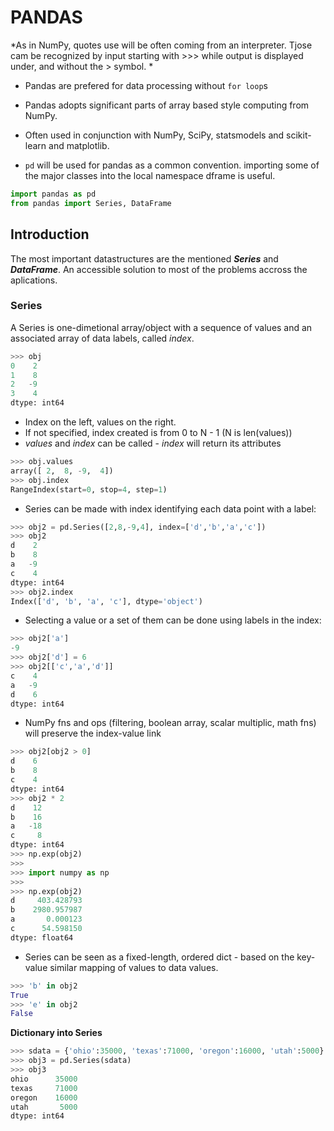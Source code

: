 # PANDAS

*As in NumPy, quotes use will be often coming from an interpreter. Tjose cam be recognized by input starting with >>> while output is displayed under, and without the > symbol. *

* Pandas are prefered for data processing without `for loop`s
* Pandas adopts significant parts of array based style computing from NumPy.
* Often used in conjunction with NumPy, SciPy, statsmodels and scikit-learn and matplotlib.

* `pd` will be used for pandas as a common convention. importing some of the major classes into the local namespace dframe is useful.

```python
import pandas as pd
from pandas import Series, DataFrame
```

## Introduction

The most important datastructures are the mentioned ***Series*** and ***DataFrame***. An accessible solution to most of the problems accross the aplications. 

### Series

A Series is one-dimetional array/object with a sequence of values and an associated array of data labels, called *index*.

```python
>>> obj
0    2
1    8
2   -9
3    4
dtype: int64
```
* Index on the left, values on the right.
* If not specified, index created is from 0 to N - 1 (N is len(values))
* *values* and *index* can be called - *index* will return its attributes

```python
>>> obj.values
array([ 2,  8, -9,  4])
>>> obj.index
RangeIndex(start=0, stop=4, step=1)
```
* Series can be made with index identifying each data point with a label:

```python
>>> obj2 = pd.Series([2,8,-9,4], index=['d','b','a','c'])
>>> obj2
d    2
b    8
a   -9
c    4
dtype: int64
>>> obj2.index
Index(['d', 'b', 'a', 'c'], dtype='object')
```
* Selecting a value or a set of them can be done using labels in the index:

```python
>>> obj2['a']
-9
>>> obj2['d'] = 6
>>> obj2[['c','a','d']]
c    4
a   -9
d    6
dtype: int64

```
* NumPy fns and ops (filtering, boolean array, scalar multiplic, math fns) will preserve the index-value link

```python
>>> obj2[obj2 > 0]
d    6
b    8
c    4
dtype: int64
>>> obj2 * 2
d    12
b    16
a   -18
c     8
dtype: int64
>>> np.exp(obj2)
>>>
>>> import numpy as np
>>>
>>> np.exp(obj2)
d     403.428793
b    2980.957987
a       0.000123
c      54.598150
dtype: float64

```

* Series can be seen as a fixed-length, ordered dict - based on the key-value similar mapping of values to data values.

```python
>>> 'b' in obj2
True
>>> 'e' in obj2
False

```

**Dictionary into Series**

```python
>>> sdata = {'ohio':35000, 'texas':71000, 'oregon':16000, 'utah':5000}
>>> obj3 = pd.Series(sdata)
>>> obj3
ohio      35000
texas     71000
oregon    16000
utah       5000
dtype: int64
```


